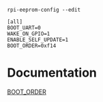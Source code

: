 ```
rpi-eeprom-config --edit

[all]
BOOT_UART=0
WAKE_ON_GPIO=1
ENABLE_SELF_UPDATE=1
BOOT_ORDER=0xf14
```

# Documentation
[BOOT_ORDER](https://www.raspberrypi.com/documentation/computers/raspberry-pi.html#boot_order-examples)
